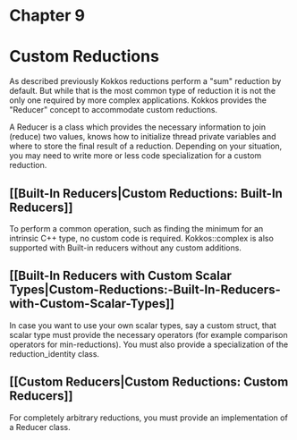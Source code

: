 # Chapter 9

# Custom Reductions

As described previously Kokkos reductions perform a "sum" reduction by default. But while that is the most common type of reduction it is not the only one required by more complex applications. Kokkos provides the "Reducer" concept to accommodate custom reductions. 

A Reducer is a class which provides the necessary information to join (reduce) two values, knows how to initialize thread private variables and where to store the final result of a reduction. Depending on your situation, you may need to write more or less code specialization for a custom reduction. 

## **[[Built-In Reducers|Custom Reductions: Built-In Reducers]]**
To perform a common operation, such as finding the minimum for an intrinsic C++ type, no custom code is required.  Kokkos::complex is also supported with Built-in reducers without any custom additions.

## **[[Built-In Reducers with Custom Scalar Types|Custom-Reductions:-Built-In-Reducers-with-Custom-Scalar-Types]]**
In case you want to use your own scalar types, say a custom struct, that scalar type must provide the necessary operators (for example comparison operators for min-reductions). You must also provide a specialization of the reduction_identity class. 

## **[[Custom Reducers|Custom Reductions: Custom Reducers]]**
For completely arbitrary reductions, you must provide an implementation of a Reducer class. 